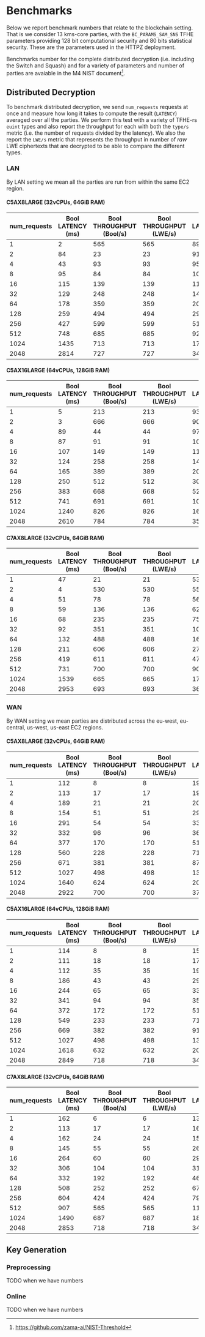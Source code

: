 # Benchmarks
Below we report benchmark numbers that relate to the blockchain setting.
That is we consider 13 kms-core parties, with the `BC_PARAMS_SAM_SNS` TFHE parameters providing
128 bit computational security and 80 bits statistical security.
These are the parameters used in the HTTPZ deployment.

Benchmarks number for the complete distributed decryption (i.e. including the Switch and Squash) 
and for a variety of parameters and number of parties are avaiable in the M4 NIST document[^1]. 

[^1]: https://github.com/zama-ai/NIST-Threshold

## Distributed Decryption

To benchmark distributed decryption, we send `num_requests` requests at once and
measure how long it takes to compute the result (`LATENCY`) averaged over all the parties.
We perform this test with a variety of TFHE-rs `euint` types and also report the throughput
for each with both the `type/s` metric (i.e. the number of requests divided by the latency).
We also the report the `LWE/s` metric that represents the throughput in number of *raw* LWE ciphertexts that are decrypted to be able to compare the different types. 

### LAN
By LAN setting we mean all the parties are run from within the same EC2 region.

#### C5AX8LARGE (32vCPUs, 64GiB RAM) 
| num_requests | Bool LATENCY (ms) | Bool THROUGHPUT (Bool/s) | Bool THROUGHPUT (LWE/s) | U16 LATENCY (ms) | U16 THROUGHPUT (U16/s) | U16 THROUGHPUT (LWE/s) | U64 LATENCY (ms) | U64 THROUGHPUT (U64/s) | U64 THROUGHPUT (LWE/s) | U128 LATENCY (ms) | U128 THROUGHPUT (U128/s) | U128 THROUGHPUT (LWE/s) |
| --------- | ------------------ | ------------------------- | ------------------------ | ----------------- | ----------------------- | ----------------------- | ----------------- | ----------------------- | ----------------------- | ------------------ | ------------------------- | ------------------------ |
| 1         | 2                  | 565                       | 565                      | 89                | 11                      | 90                      | 96                | 10                      | 333                     | 82                 | 12                        | 785                      |
| 2         | 84                 | 23                        | 23                       | 91                | 22                      | 176                     | 101               | 19                      | 636                     | 111                | 18                        | 1159                     |
| 4         | 43                 | 93                        | 93                       | 95                | 42                      | 338                     | 110               | 36                      | 1168                    | 119                | 33                        | 2162                     |
| 8         | 95                 | 84                        | 84                       | 101               | 79                      | 636                     | 125               | 64                      | 2059                    | 137                | 58                        | 3737                     |
| 16        | 115                | 139                       | 139                      | 113               | 142                     | 1141                    | 143               | 112                     | 3593                    | 175                | 91                        | 5872                     |
| 32        | 129                | 248                       | 248                      | 142               | 226                     | 1814                    | 189               | 169                     | 5417                    | 244                | 131                       | 8401                     |
| 64        | 178                | 359                       | 359                      | 207               | 310                     | 2480                    | 285               | 224                     | 7187                    | 401                | 159                       | 10230                    |
| 128       | 259                | 494                       | 494                      | 294               | 436                     | 3489                    | 470               | 272                     | 8720                    | 679                | 188                       | 12077                    |
| 256       | 427                | 599                       | 599                      | 514               | 498                     | 3985                    | 820               | 312                     | 9995                    | 1271               | 201                       | 12896                    |
| 512       | 748                | 685                       | 685                      | 929               | 551                     | 4409                    | 1539              | 332                     | 10649                   | 2401               | 213                       | 13651                    |
| 1024      | 1435               | 713                       | 713                      | 1702              | 601                     | 4815                    | 3078              | 332                     | 10649                   | 4682               | 218                       | 13999                    |
| 2048      | 2814               | 727                       | 727                      | 3410              | 600                     | 4805                    | 6267              | 326                     | 10458                   | 14552              | 140                       | 9007                     |


#### C5AX16LARGE (64vCPUs, 128GiB RAM)

| num_requests | Bool LATENCY (ms) | Bool THROUGHPUT (Bool/s) | Bool THROUGHPUT (LWE/s) | U16 LATENCY (ms) | U16 THROUGHPUT (U16/s) | U16 THROUGHPUT (LWE/s) | U64 LATENCY (ms) | U64 THROUGHPUT (U64/s) | U64 THROUGHPUT (LWE/s) | U128 LATENCY (ms) | U128 THROUGHPUT (U128/s) | U128 THROUGHPUT (LWE/s) |
| --------- | ------------------ | ------------------------- | ------------------------ | ----------------- | ----------------------- | ----------------------- | ----------------- | ----------------------- | ----------------------- | ------------------ | ------------------------- | ------------------------ |
| 1         | 5                  | 213                       | 213                      | 93                | 10                      | 86                      | 106               | 9                       | 304                     | 108                | 9                         | 593                      |
| 2         | 3                  | 666                       | 666                      | 90                | 22                      | 178                     | 100               | 20                      | 642                     | 112                | 17                        | 1143                     |
| 4         | 89                 | 44                        | 44                       | 97                | 41                      | 330                     | 106               | 37                      | 1212                    | 122                | 33                        | 2114                     |
| 8         | 87                 | 91                        | 91                       | 105               | 76                      | 610                     | 117               | 68                      | 2193                    | 152                | 52                        | 3375                     |
| 16        | 107                | 149                       | 149                      | 111               | 144                     | 1157                    | 142               | 112                     | 3605                    | 180                | 89                        | 5718                     |
| 32        | 124                | 258                       | 258                      | 143               | 223                     | 1790                    | 186               | 172                     | 5509                    | 244                | 131                       | 8422                     |
| 64        | 165                | 389                       | 389                      | 200               | 320                     | 2566                    | 280               | 229                     | 7334                    | 407                | 157                       | 10071                    |
| 128       | 250                | 512                       | 512                      | 305               | 419                     | 3357                    | 473               | 271                     | 8676                    | 697                | 183                       | 11758                    |
| 256       | 383                | 668                       | 668                      | 520               | 492                     | 3939                    | 838               | 305                     | 9782                    | 1258               | 203                       | 13030                    |
| 512       | 741                | 691                       | 691                      | 1003              | 510                     | 4085                    | 1536              | 333                     | 10673                   | 2336               | 219                       | 14031                    |
| 1024      | 1240               | 826                       | 826                      | 1680              | 609                     | 4878                    | 3046              | 336                     | 10760                   | 4594               | 222                       | 14266                    |
| 2048      | 2610               | 784                       | 784                      | 3571              | 573                     | 4588                    | 11709             | 174                     | 5597                    | 9301               | 220                       | 14092                    |

#### C7AX8LARGE (32vCPUs, 64GiB RAM)
| num_requests | Bool LATENCY (ms) | Bool THROUGHPUT (Bool/s) | Bool THROUGHPUT (LWE/s) | U16 LATENCY (ms) | U16 THROUGHPUT (U16/s) | U16 THROUGHPUT (LWE/s) | U64 LATENCY (ms) | U64 THROUGHPUT (U64/s) | U64 THROUGHPUT (LWE/s) | U128 LATENCY (ms) | U128 THROUGHPUT (U128/s) | U128 THROUGHPUT (LWE/s) |
| --------- | ------------------ | ------------------------- | ------------------------ | ----------------- | ----------------------- | ----------------------- | ----------------- | ----------------------- | ----------------------- | ------------------ | ------------------------- | ------------------------ |
| 1         | 47                 | 21                        | 21                       | 53                | 18                      | 151                     | 57                | 17                      | 567                     | 58                 | 17                        | 1106                     |
| 2         | 4                  | 530                       | 530                      | 55                | 36                      | 294                     | 59                | 34                      | 1100                    | 68                 | 29                        | 1890                     |
| 4         | 51                 | 78                        | 78                       | 56                | 71                      | 572                     | 66                | 60                      | 1950                    | 76                 | 52                        | 3389                     |
| 8         | 59                 | 136                       | 136                      | 62                | 130                     | 1040                    | 74                | 109                     | 3492                    | 91                 | 88                        | 5659                     |
| 16        | 68                 | 235                       | 235                      | 75                | 213                     | 1710                    | 93                | 172                     | 5514                    | 125                | 128                       | 8192                     |
| 32        | 92                 | 351                       | 351                      | 103               | 312                     | 2500                    | 136               | 235                     | 7533                    | 185                | 173                       | 11079                    |
| 64        | 132                | 488                       | 488                      | 167               | 383                     | 3067                    | 226               | 283                     | 9065                    | 330                | 194                       | 12446                    |
| 128       | 211                | 606                       | 606                      | 274               | 467                     | 3739                    | 385               | 332                     | 10647                   | 551                | 232                       | 14879                    |
| 256       | 419                | 611                       | 611                      | 478               | 535                     | 4287                    | 710               | 360                     | 11539                   | 1057               | 242                       | 15509                    |
| 512       | 731                | 700                       | 700                      | 904               | 566                     | 4534                    | 1370              | 373                     | 11965                   | 2057               | 248                       | 15932                    |
| 1024      | 1539               | 665                       | 665                      | 1728              | 592                     | 4740                    | 2645              | 387                     | 12392                   | 4619               | 221                       | 14190                    |
| 2048      | 2953               | 693                       | 693                      | 3652              | 560                     | 4486                    | 6792              | 301                     | 9648                    | 9873               | 207                       | 13275                    |


### WAN
By WAN setting we mean parties are distributed across the eu-west, eu-central, us-west, us-east EC2 regions.

#### C5AX8LARGE (32vCPUs, 64GiB RAM)

| num_requests | Bool LATENCY (ms) | Bool THROUGHPUT (Bool/s) | Bool THROUGHPUT (LWE/s) | U16 LATENCY (ms) | U16 THROUGHPUT (U16/s) | U16 THROUGHPUT (LWE/s) | U64 LATENCY (ms) | U64 THROUGHPUT (U64/s) | U64 THROUGHPUT (LWE/s) | U128 LATENCY (ms) | U128 THROUGHPUT (U128/s) | U128 THROUGHPUT (LWE/s) |
| --------- | ------------------ | ------------------------- | ------------------------ | ----------------- | ----------------------- | ----------------------- | ----------------- | ----------------------- | ----------------------- | ------------------ | ------------------------- | ------------------------ |
| 1         | 112                | 8                         | 8                        | 197               | 5                       | 40                      | 175               | 5                       | 183                     | 161                | 6                         | 398                      |
| 2         | 113                | 17                        | 17                       | 197               | 10                      | 81                      | 209               | 9                       | 307                     | 196                | 10                        | 654                      |
| 4         | 189                | 21                        | 21                       | 202               | 19                      | 158                     | 333               | 12                      | 384                     | 374                | 10                        | 685                      |
| 8         | 154                | 51                        | 51                       | 294               | 27                      | 217                     | 335               | 23                      | 764                     | 354                | 22                        | 1446                     |
| 16        | 291                | 54                        | 54                       | 331               | 48                      | 386                     | 391               | 40                      | 1309                    | 492                | 32                        | 2082                     |
| 32        | 332                | 96                        | 96                       | 365               | 87                      | 701                     | 500               | 64                      | 2049                    | 685                | 46                        | 2993                     |
| 64        | 377                | 170                       | 170                      | 519               | 123                     | 987                     | 702               | 91                      | 2921                    | 899                | 71                        | 4556                     |
| 128       | 560                | 228                       | 228                      | 711               | 180                     | 1440                    | 951               | 134                     | 4310                    | 1233               | 103                       | 6647                     |
| 256       | 671                | 381                       | 381                      | 875               | 292                     | 2342                    | 1361              | 188                     | 6022                    | 1818               | 140                       | 9014                     |
| 512       | 1027               | 498                       | 498                      | 1312              | 390                     | 3123                    | 1990              | 257                     | 8236                    | 2853               | 179                       | 11488                    |
| 1024      | 1640               | 624                       | 624                      | 2047              | 500                     | 4003                    | 3311              | 309                     | 9896                    | 5029               | 203                       | 13031                    |
| 2048      | 2922               | 700                       | 700                      | 3757              | 545                     | 4361                    | 6199              | 330                     | 10572                   | 9927               | 206                       | 13204                    |

#### C5AX16LARGE (64vCPUs, 128GiB RAM)
| num_requests | Bool LATENCY (ms) | Bool THROUGHPUT (Bool/s) | Bool THROUGHPUT (LWE/s) | U16 LATENCY (ms) | U16 THROUGHPUT (U16/s) | U16 THROUGHPUT (LWE/s) | U64 LATENCY (ms) | U64 THROUGHPUT (U64/s) | U64 THROUGHPUT (LWE/s) | U128 LATENCY (ms) | U128 THROUGHPUT (U128/s) | U128 THROUGHPUT (LWE/s) |
| --------- | ------------------ | ------------------------- | ------------------------ | ----------------- | ----------------------- | ----------------------- | ----------------- | ----------------------- | ----------------------- | ------------------ | ------------------------- | ------------------------ |
| 1         | 114                | 8                         | 8                        | 150               | 6                       | 53                      | 202               | 4                       | 158                     | 193                | 5                         | 332                      |
| 2         | 111                | 18                        | 18                       | 179               | 11                      | 89                      | 200               | 10                      | 320                     | 218                | 9                         | 587                      |
| 4         | 112                | 35                        | 35                       | 199               | 20                      | 161                     | 290               | 13                      | 442                     | 342                | 11                        | 749                      |
| 8         | 186                | 43                        | 43                       | 297               | 26                      | 215                     | 337               | 23                      | 761                     | 360                | 22                        | 1422                     |
| 16        | 244                | 65                        | 65                       | 330               | 48                      | 388                     | 385               | 41                      | 1330                    | 499                | 32                        | 2055                     |
| 32        | 341                | 94                        | 94                       | 350               | 91                      | 733                     | 517               | 61                      | 1980                    | 677                | 47                        | 3028                     |
| 64        | 372                | 172                       | 172                      | 515               | 124                     | 994                     | 704               | 90                      | 2911                    | 925                | 69                        | 4429                     |
| 128       | 549                | 233                       | 233                      | 711               | 180                     | 1440                    | 974               | 131                     | 4207                    | 1255               | 101                       | 6527                     |
| 256       | 669                | 382                       | 382                      | 912               | 280                     | 2245                    | 1372              | 186                     | 5971                    | 1780               | 143                       | 9206                     |
| 512       | 1027               | 498                       | 498                      | 1318              | 388                     | 3108                    | 2001              | 255                     | 8191                    | 2856               | 179                       | 11473                    |
| 1024      | 1618               | 632                       | 632                      | 2050              | 499                     | 3996                    | 3247              | 315                     | 10093                   | 4924               | 207                       | 13311                    |
| 2048      | 2849               | 718                       | 718                      | 3404              | 601                     | 4813                    | 8663              | 236                     | 7565                    | 9295               | 220                       | 14102                    |


#### C7AX8LARGE (32vCPUs, 64GiB RAM)
| num_requests | Bool LATENCY (ms) | Bool THROUGHPUT (Bool/s) | Bool THROUGHPUT (LWE/s) | U16 LATENCY (ms) | U16 THROUGHPUT (U16/s) | U16 THROUGHPUT (LWE/s) | U64 LATENCY (ms) | U64 THROUGHPUT (U64/s) | U64 THROUGHPUT (LWE/s) | U128 LATENCY (ms) | U128 THROUGHPUT (U128/s) | U128 THROUGHPUT (LWE/s) |
| --------- | ------------------ | ------------------------- | ------------------------ | ----------------- | ----------------------- | ----------------------- | ----------------- | ----------------------- | ----------------------- | ------------------ | ------------------------- | ------------------------ |
| 1         | 162                | 6                         | 6                        | 132               | 7                       | 60                      | 125               | 8                       | 256                     | 148                | 6                         | 434                      |
| 2         | 113                | 17                        | 17                       | 165               | 12                      | 97                      | 162               | 12                      | 397                     | 179                | 11                        | 715                      |
| 4         | 162                | 24                        | 24                       | 156               | 25                      | 206                     | 273               | 14                      | 470                     | 296                | 13                        | 867                      |
| 8         | 145                | 55                        | 55                       | 269               | 29                      | 238                     | 298               | 26                      | 859                     | 311                | 25                        | 1649                     |
| 16        | 264                | 60                        | 60                       | 296               | 54                      | 432                     | 354               | 45                      | 1450                    | 458                | 34                        | 2236                     |
| 32        | 306                | 104                       | 104                      | 317               | 101                     | 809                     | 458               | 69                      | 2238                    | 582                | 55                        | 3522                     |
| 64        | 332                | 192                       | 192                      | 467               | 137                     | 1097                    | 649               | 98                      | 3158                    | 835                | 76                        | 4909                     |
| 128       | 508                | 252                       | 252                      | 672               | 190                     | 1525                    | 867               | 147                     | 4726                    | 1132               | 113                       | 7242                     |
| 256       | 604                | 424                       | 424                      | 798               | 321                     | 2568                    | 1239              | 206                     | 6612                    | 1607               | 159                       | 10200                    |
| 512       | 907                | 565                       | 565                      | 1167              | 438                     | 3511                    | 1806              | 283                     | 9072                    | 2529               | 202                       | 12958                    |
| 1024      | 1490               | 687                       | 687                      | 1821              | 562                     | 4500                    | 2870              | 356                     | 11417                   | 4298               | 238                       | 15248                    |
| 2048      | 2853               | 718                       | 718                      | 3434              | 596                     | 4771                    | 5670              | 361                     | 11559                   | 9185               | 222                       | 14270                    |


## Key Generation
### Preprocessing

TODO when we have numbers

### Online

TODO when we have numbers
